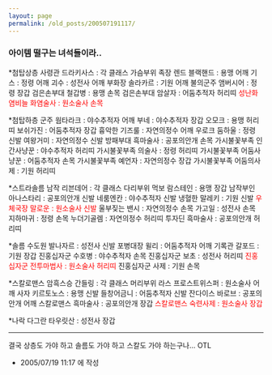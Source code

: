 ```yaml
---
layout: page
permalink: /old_posts/200507191117/
---
```


### 아이템 떨구는 녀석들이라..

*첨탑상층
사령관 드라키사스 : 각 클래스 가슴부위
족장 렌드 블랙핸드 : 용맹 어깨
기스 : 정령 어깨
괴수 : 성전사 어깨
부화장 솔라카르 : 기원 어깨
불의군주 앰버시어 : 정령 장갑
검은손부대 철갑병 : 용맹 손목
검은손부대 암살자 : 어둠추적자 허리띠
<font color="#ff0000">성난화염비늘 화염술사 : 원소술사 손목</font>

*첨탑하층
군주 웜타라크 : 야수추적자 어깨
부네 : 야수추적자 장갑
오모크 : 용맹 허리띠
보쉬가진 : 어둠추적자 장갑
흉악한 기즈룰 : 자연의정수 어깨
우로크 둠하울 : 정령 신발
여왕거미 : 자연의정수 신발
방패부대 흑마술사 : 공포의안개 손목
가시불꽃부족 인간사냥꾼 : 야수추적자 허리띠
가시불꽃부족 의술사 : 정령 허리띠
가시불꽃부족 어둠사냥꾼 : 어둠추적자 손목
가시불꽃부족 예언자 : 자연의정수 장갑
가시불꽃부족 어둠의사제 : 기원 허리띠

*스트라솔름
남작 리븐데어 : 각 클래스 다리부위
먹보 람스테인 : 용맹 장갑
남작부인 아나스타리 : 공포의안개 신발
네룸엔칸 : 야수추적자 신발
냉혈한 말레키 : 기원 신발
<font color="#ff0000">우체국장 말로운 : 원소술사 신발</font>
울부짖는 밴시 : 자연의정수 손목
가고일 : 성전사 손목
지하마귀 : 정령 손목
누더기골렘 : 자연의정수 허리띠
투자딘 흑마술사 : 공포의안개 허리띠

*솔름 수도원
발나자르 : 성전사 신발
포병대장 윌리 : 어둠추적자 어깨
기록관 갈포드 : 기원 장갑
진홍십자군 수호병 : 야수추적자 손목
진홍십자군 보초 : 성전사 허리띠
<font color="#ff0000">진홍십자군 전투마법사 : 원소술사 허리띠</font>
진홍십자군 사제 : 기원 손목

*스칼로맨스
암흑스승 간들링 : 각 클래스 머리부위
라스 프로스트위스퍼 : 원소술사 어깨
사자 키르토노스 : 용맹 신발
들창어금니 : 어둠추적자 신발
잔다이스 바로브 : 공포의안개 어깨
스칼로맨스 흑마술사 : 공포의안개 장갑
<font color="#ff0000">스칼로맨스 숙련사제 : 원소술사 장갑</font>

*나락
다그란 타우릿산 : 성전사 장갑

----------------------------------------
결국 상층도 가야 하고 솔름도 가야 하고 스칼도 가야 하는구나... OTL






- 2005/07/19 11:17 에 작성